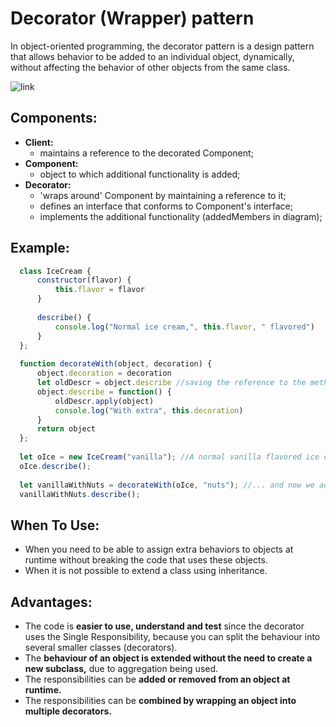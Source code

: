 # Decorator (Wrapper) pattern
In object-oriented programming, the decorator pattern is a design pattern that allows behavior to 
be added to an individual object, dynamically, without affecting the behavior of other objects from
the same class.

![link](https://www.dofactory.com/img/diagrams/javascript/javascript-decorator.jpg)

## Components:
  - **Client:**
    - maintains a reference to the decorated Component;
  - **Component:**
    - object to which additional functionality is added;
  - **Decorator:**
    - 'wraps around' Component by maintaining a reference to it;
    - defines an interface that conforms to Component's interface;
    - implements the additional functionality (addedMembers in diagram);

## Example:
```js
  class IceCream { 
      constructor(flavor) {
          this.flavor = flavor
      }
  
      describe() {
          console.log("Normal ice cream,", this.flavor, " flavored")
      }
  };
  
  function decorateWith(object, decoration) {
      object.decoration = decoration
      let oldDescr = object.describe //saving the reference to the method so we can use it later
      object.describe = function() {
          oldDescr.apply(object)
          console.log("With extra", this.decoration)
      }
      return object
  };
  
  let oIce = new IceCream("vanilla"); //A normal vanilla flavored ice cream...
  oIce.describe(); 
  
  let vanillaWithNuts = decorateWith(oIce, "nuts"); //... and now we add some nuts on top of it
  vanillaWithNuts.describe();
```

## When To Use:
  - When you need to be able to assign extra behaviors to objects at runtime without breaking the 
    code that uses these objects.
  - When it is not possible to extend a class using inheritance.

## Advantages:
  - The code is **easier to use, understand and test** since the decorator uses the Single 
    Responsibility, because you can split the behaviour into several smaller classes (decorators).
  - The **behaviour of an object is extended without the need to create a new subclass,** due 
    to aggregation being used.
  - The responsibilities can be **added or removed from an object at runtime.**
  - The responsibilities can be **combined by wrapping an object into multiple decorators.**